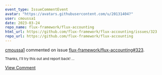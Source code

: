 ```yaml
---
event_type: IssueCommentEvent
avatar: "https://avatars.githubusercontent.com/u/20131404?"
user: cmoussa1
date: 2023-03-24
repo_name: flux-framework/flux-accounting
html_url: https://github.com/flux-framework/flux-accounting/issues/323
repo_url: https://github.com/flux-framework/flux-accounting
---
```


<a href='https://github.com/cmoussa1' target='_blank'>cmoussa1</a> commented on issue <a href='https://github.com/flux-framework/flux-accounting/issues/323' target='_blank'>flux-framework/flux-accounting#323</a>.

<small>Thanks, I'll try this out and report back! ...</small>

<a href='https://github.com/flux-framework/flux-accounting/issues/323' target='_blank'>View Comment</a>